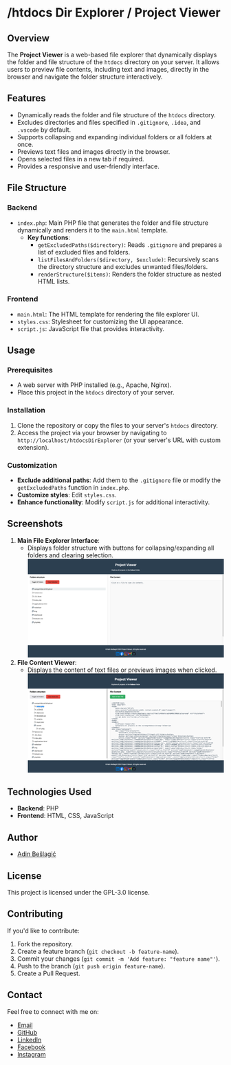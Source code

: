 # /htdocs Dir Explorer / Project Viewer

## Overview
The **Project Viewer** is a web-based file explorer that dynamically displays the folder and file structure of the `htdocs` directory on your server. It allows users to preview file contents, including text and images, directly in the browser and navigate the folder structure interactively.

## Features
- Dynamically reads the folder and file structure of the `htdocs` directory.
- Excludes directories and files specified in `.gitignore`, `.idea`, and `.vscode` by default.
- Supports collapsing and expanding individual folders or all folders at once.
- Previews text files and images directly in the browser.
- Opens selected files in a new tab if required.
- Provides a responsive and user-friendly interface.

## File Structure
### Backend
- `index.php`: Main PHP file that generates the folder and file structure dynamically and renders it to the `main.html` template.
    - **Key functions**:
        - `getExcludedPaths($directory)`: Reads `.gitignore` and prepares a list of excluded files and folders.
        - `listFilesAndFolders($directory, $exclude)`: Recursively scans the directory structure and excludes unwanted files/folders.
        - `renderStructure($items)`: Renders the folder structure as nested HTML lists.

### Frontend
- `main.html`: The HTML template for rendering the file explorer UI.
- `styles.css`: Stylesheet for customizing the UI appearance.
- `script.js`: JavaScript file that provides interactivity.

## Usage
### Prerequisites
- A web server with PHP installed (e.g., Apache, Nginx).
- Place this project in the `htdocs` directory of your server.

### Installation
1. Clone the repository or copy the files to your server's `htdocs` directory.
2. Access the project via your browser by navigating to `http://localhost/htdocsDirExplorer`
(or your server's URL with custom extension).

### Customization
- **Exclude additional paths**: Add them to the `.gitignore` file or modify the `getExcludedPaths` function in `index.php`.
- **Customize styles**: Edit `styles.css`.
- **Enhance functionality**: Modify `script.js` for additional interactivity.

## Screenshots
1. **Main File Explorer Interface**:
    - Displays folder structure with buttons for collapsing/expanding all folders and clearing selection.
      <img alt="Screenshot" src="assets/ss1.png"/>
2. **File Content Viewer**:
    - Displays the content of text files or previews images when clicked.
      <img alt="Screenshot" src="assets/ss2.png"/>
## Technologies Used
- **Backend**: PHP
- **Frontend**: HTML, CSS, JavaScript

## Author
- [Adin Bešlagić](https://github.com/beslagicadin)

## License
This project is licensed under the GPL-3.0 license.

## Contributing
If you'd like to contribute:
1. Fork the repository.
2. Create a feature branch (`git checkout -b feature-name`).
3. Commit your changes (`git commit -m 'Add feature: "feature name"'`).
4. Push to the branch (`git push origin feature-name`).
5. Create a Pull Request.

## Contact
Feel free to connect with me on:
- [Email](mailto:beslagicadin@gmail.com)
- [GitHub](https://github.com/beslagicadin/)
- [LinkedIn](https://www.linkedin.com/in/beslagicadin/)
- [Facebook](https://www.facebook.com/beslagicadin/)
- [Instagram](https://www.instagram.com/beslagicadin/)

